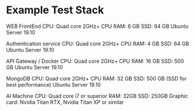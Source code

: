 # Example Test Stack


WEB FrontEnd
CPU: Quad core 2GHz+ CPU
RAM: 6 GB
SSD: 64 GB
Ubuntu Server 19.10

Authentication service
CPU: Quad core 2GHz+ CPU
RAM: 4 GB
SSD: 64 GB
Ubuntu Server 19.10

API Gateway / Docker
CPU: Quad core 2GHz+ CPU
RAM: 16 GB
SSD: 500 GB
Ubuntu Server 19.10

MongoDB
CPU: Quad core 2GHz+ CPU
RAM: 32 GB
SSD: 500 GB (SSD for best performance)
Ubuntu Server 19.10

AI Machine
CPU: Quad core i7 or superior
RAM: 32GB
SSD: 250GB
Graphic card: Nvidia Titan RTX, Nvidia Titan XP  or similar

